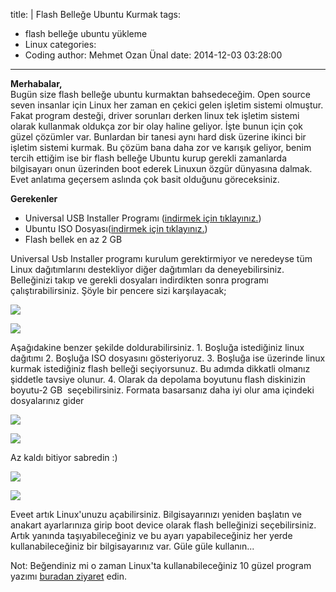 title: |
  Flash Belleğe Ubuntu Kurmak
tags:
  - flash belleğe ubuntu yükleme
  - Linux
categories:
  -  Coding
author: Mehmet Ozan Ünal
date: 2014-12-03 03:28:00
---

**Merhabalar,**  
Bugün size flash belleğe ubuntu kurmaktan bahsedeceğim. Open source seven insanlar için Linux her zaman en çekici gelen işletim sistemi olmuştur. Fakat program desteği, driver sorunları derken linux tek işletim sistemi olarak kullanmak oldukça zor bir olay haline geliyor. İşte bunun için çok güzel çözümler var. Bunlardan bir tanesi aynı hard disk üzerine ikinci bir işletim sistemi kurmak. Bu çözüm bana daha zor ve karışık geliyor, benim tercih ettiğim ise bir flash belleğe Ubuntu kurup gerekli zamanlarda bilgisayarı onun üzerinden boot ederek Linuxun özgür dünyasına dalmak. Evet anlatıma geçersem aslında çok basit olduğunu göreceksiniz.

**Gerekenler**  

*   Universal USB Installer Programı ([indirmek için tıklayınız.](https://www.pendrivelinux.com/downloads/Universal-USB-Installer/Universal-USB-Installer-1.9.5.8.exe))
*   Ubuntu ISO Dosyası([indirmek için tıklayınız.](https://www.ubuntu.com/download/desktop/thank-you?country=TR&version=14.04.1&architecture=amd64))
*   Flash bellek en az 2 GB

Universal Usb Installer programı kurulum gerektirmiyor ve neredeyse tüm Linux dağıtımlarını destekliyor diğer dağıtımları da deneyebilirsiniz. Belleğinizi takıp ve gerekli dosyaları indirdikten sonra programı çalıştırabilirsiniz. Şöyle bir pencere sizi karşılayacak;  

![](https://4.bp.blogspot.com/-BHVF1Uliy5U/VH5UzEcEMFI/AAAAAAAAFfg/VyZBq3xskEI/s1600/Ekran%2BAl%C4%B1nt%C4%B1s%C4%B12.PNG)

![](https://3.bp.blogspot.com/-xX07D3wZC-M/VH5UzAMVNNI/AAAAAAAAFfc/4vD27MStbsk/s1600/Ekran%2BAl%C4%B1nt%C4%B1s%C4%B1.PNG)

Aşağıdakine benzer şekilde doldurabilirsiniz. 1\. Boşluğa istediğiniz linux dağıtımı 2\. Boşluğa ISO dosyasını gösteriyoruz. 3\. Boşluğa ise üzerinde linux kurmak istediğiniz flash belleği seçiyorsunuz. Bu adımda dikkatli olmanız şiddetle tavsiye olunur. 4\. Olarak da depolama boyutunu flash diskinizin boyutu-2 GB  seçebilirsiniz. Formata basarsanız daha iyi olur ama içindeki dosyalarınız gider

![](https://4.bp.blogspot.com/-BHVF1Uliy5U/VH5UzEcEMFI/AAAAAAAAFfg/VyZBq3xskEI/s1600/Ekran%2BAl%C4%B1nt%C4%B1s%C4%B12.PNG)

![](https://3.bp.blogspot.com/-0FpqFiAc9tw/VH5e2NwLCCI/AAAAAAAAFf0/Q2ApRUudJa4/s1600/Ekran%2BAl%C4%B1nt%C4%B1s%C4%B1.PNG)

Az kaldı bitiyor sabredin :) 

![](https://1.bp.blogspot.com/-9u05yA8cq2A/VH5gHu2LDYI/AAAAAAAAFgI/CDJ0YAoW1ew/s1600/Ekran%2BAl%C4%B1nt%C4%B1s%C4%B1.PNG)

![](https://4.bp.blogspot.com/-53PtmkPmeB8/VH5hqKjkG4I/AAAAAAAAFgU/tamwkaZvqzk/s1600/Ekran%2BAl%C4%B1nt%C4%B1s%C4%B1.PNG)

Eveet artık Linux'unuzu açabilirsiniz. Bilgisayarınızı yeniden başlatın ve anakart ayarlarınıza girip boot device olarak flash belleğinizi seçebilirsiniz. Artık yanında taşıyabileceğiniz ve bu ayarı yapabileceğiniz her yerde kullanabileceğiniz bir bilgisayarınız var. Güle güle kullanın...  

Not: Beğendiniz mi o zaman Linux'ta kullanabileceğiniz 10 güzel program yazımı [buradan ziyaret](https://mozanunal.com/2014/12/linuxta-kullanabileceginiz-10-yararl/) edin.  

